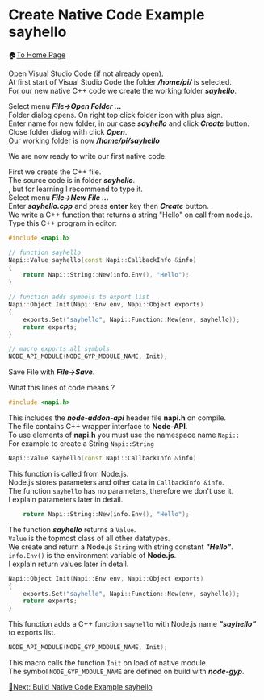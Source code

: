 # Create Native Code Example sayhello

🏠[To Home Page](README.md)

Open Visual Studio Code (if not already open). <br>
At first start of Visual Studio Code the folder ***/home/pi/*** is selected.<br>
For our new native C++ code we create the working folder ***sayhello***.

Select menu ***File->Open Folder ...***<br> 
Folder dialog opens. On right top click folder icon with plus sign.<br>
Enter name for new folder, in our case ***sayhello*** and click ***Create*** button.<br>
Close folder dialog with click ***Open***.<br>
Our working folder is now ***/home/pi/sayhello***<br>

We are now ready to write our first native code.<br>

First we create the C++ file.<br>
The source code is in folder ***sayhello***.<br>, but for learning I recommend to type it.<br>
Select menu ***File->New File ...***<br>
Enter ***sayhello.cpp*** and press **enter** key then ***Create*** button.<br>
We write a C++ function that returns a string "Hello" on call from node.js.<br>
Type this C++ program in editor:
```c++
#include <napi.h>

// function sayhello
Napi::Value sayhello(const Napi::CallbackInfo &info)
{
    return Napi::String::New(info.Env(), "Hello");
}

// function adds symbols to export list
Napi::Object Init(Napi::Env env, Napi::Object exports)
{
    exports.Set("sayhello", Napi::Function::New(env, sayhello));
    return exports;
}

// macro exports all symbols
NODE_API_MODULE(NODE_GYP_MODULE_NAME, Init);
```

Save File with ***File->Save***.

What this lines of code means ?<br>
```c++
#include <napi.h>
```
This includes the ***node-addon-api*** header file **napi.h** on compile.<br>
The file contains C++ wrapper interface to **Node-API**.<br>
To use elements of **napi.h** you must use the namespace name ```Napi::```<br>
For example to create a String ```Napi::String```<br>

```c++
Napi::Value sayhello(const Napi::CallbackInfo &info)
```
This function is called from Node.js.<br> 
Node.js stores parameters and other data in ```CallbackInfo &info```.<br>
The function ```sayhello``` has no parameters, therefore we don't use it.<br>
I explain parameters later in detail.<br>
```c++
    return Napi::String::New(info.Env(), "Hello");
```
The function ***sayhello*** returns a ```Value```.<br>
```Value``` is the topmost class of all other datatypes.<br> 
We create and return a Node.js ```String``` with string constant ***"Hello"***.<br>
```info.Env()``` is the environment variable of **Node.js**.<br> 
I explain return values later in detail.<br>
```c++
Napi::Object Init(Napi::Env env, Napi::Object exports)
{
    exports.Set("sayhello", Napi::Function::New(env, sayhello));
    return exports;
}
```
This function adds a C++ function ```sayhello``` with Node.js name ***"sayhello"*** to exports list.<br>
```c++
NODE_API_MODULE(NODE_GYP_MODULE_NAME, Init);
```
This macro calls the function ```Init``` on load of native module.<br>
The symbol ```NODE_GYP_MODULE_NAME``` are defined on build with ***node-gyp***.<br>

[🧾Next: Build Native Code Example sayhello ](build_sayhello.md)








